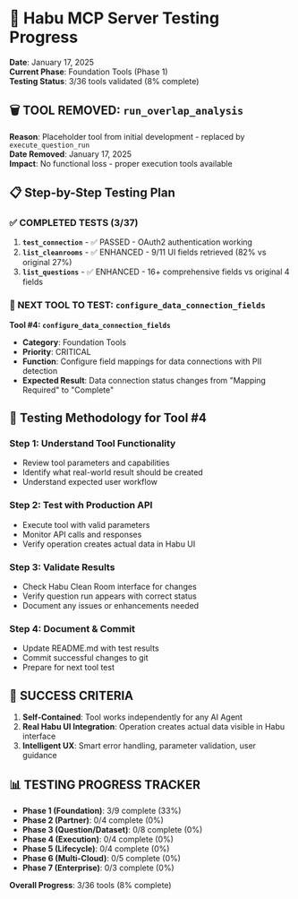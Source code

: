 # 🧪 Habu MCP Server Testing Progress

**Date**: January 17, 2025  
**Current Phase**: Foundation Tools (Phase 1)  
**Testing Status**: 3/36 tools validated (8% complete)

## 🗑️ TOOL REMOVED: `run_overlap_analysis`
**Reason**: Placeholder tool from initial development - replaced by `execute_question_run`  
**Date Removed**: January 17, 2025  
**Impact**: No functional loss - proper execution tools available

## 📋 Step-by-Step Testing Plan

### ✅ COMPLETED TESTS (3/37)
1. **`test_connection`** - ✅ PASSED - OAuth2 authentication working
2. **`list_cleanrooms`** - ✅ ENHANCED - 9/11 UI fields retrieved (82% vs original 27%)
3. **`list_questions`** - ✅ ENHANCED - 16+ comprehensive fields vs original 4 fields

### 🎯 NEXT TOOL TO TEST: `configure_data_connection_fields`

**Tool #4: `configure_data_connection_fields`**
- **Category**: Foundation Tools
- **Priority**: CRITICAL
- **Function**: Configure field mappings for data connections with PII detection
- **Expected Result**: Data connection status changes from "Mapping Required" to "Complete"

## 🔄 Testing Methodology for Tool #4

### Step 1: Understand Tool Functionality
- Review tool parameters and capabilities
- Identify what real-world result should be created
- Understand expected user workflow

### Step 2: Test with Production API
- Execute tool with valid parameters
- Monitor API calls and responses
- Verify operation creates actual data in Habu UI

### Step 3: Validate Results
- Check Habu Clean Room interface for changes
- Verify question run appears with correct status
- Document any issues or enhancements needed

### Step 4: Document & Commit
- Update README.md with test results
- Commit successful changes to git
- Prepare for next tool test

## 🎯 SUCCESS CRITERIA
1. **Self-Contained**: Tool works independently for any AI Agent
2. **Real Habu UI Integration**: Operation creates actual data visible in Habu interface
3. **Intelligent UX**: Smart error handling, parameter validation, user guidance

## 📊 TESTING PROGRESS TRACKER
- **Phase 1 (Foundation)**: 3/9 complete (33%)
- **Phase 2 (Partner)**: 0/4 complete (0%)  
- **Phase 3 (Question/Dataset)**: 0/8 complete (0%)
- **Phase 4 (Execution)**: 0/4 complete (0%)
- **Phase 5 (Lifecycle)**: 0/4 complete (0%)
- **Phase 6 (Multi-Cloud)**: 0/5 complete (0%)
- **Phase 7 (Enterprise)**: 0/3 complete (0%)

**Overall Progress**: 3/36 tools (8% complete)